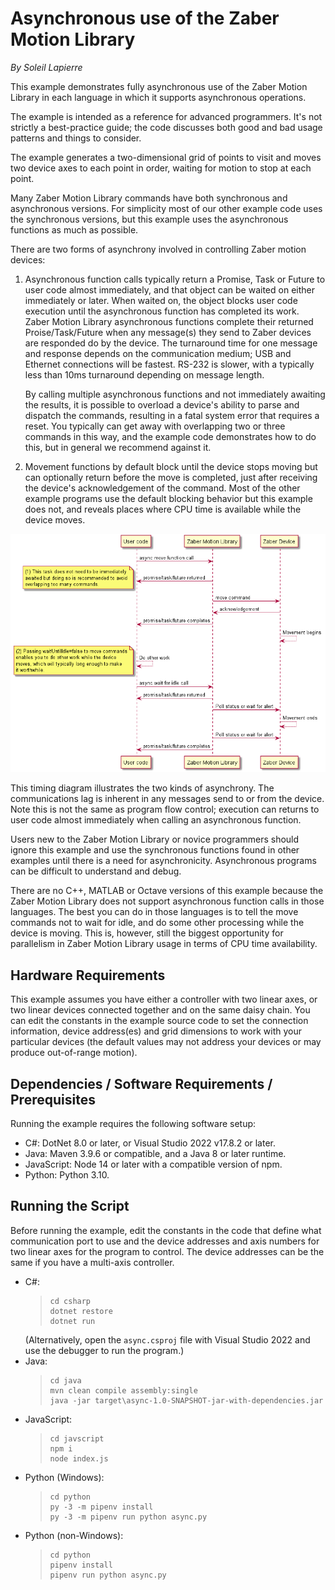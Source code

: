 # Asynchronous use of the Zaber Motion Library

*By Soleil Lapierre*

This example demonstrates fully asynchronous use of the Zaber Motion Library in each language in which
it supports asynchronous operations.

The example is intended as a reference for advanced programmers. It's not strictly a best-practice guide;
the code discusses both good and bad usage patterns and things to consider.

The example generates a two-dimensional grid of points to visit and moves two
device axes to each point in order, waiting for motion to stop at each point.

Many Zaber Motion Library commands have both synchronous and asynchronous versions. For simplicity
most of our other example code uses the synchronous versions, but this example uses the asynchronous functions
as much as possible.

There are two forms of asynchrony involved in controlling Zaber motion devices:
1. Asynchronous function calls typically return a Promise, Task or Future to user code almost immediately,
   and that object can be waited on either immediately or later. When waited on, the object blocks user code
   execution until the asynchronous function has completed its work. Zaber Motion Library asynchronous functions
   complete their returned Proise/Task/Future when any message(s) they send to Zaber devices are responded do by the
   device. The turnaround time for one message and response depends on the communication medium; USB and Ethernet
   connections will be fastest. RS-232 is slower, with a typically less than 10ms turnaround depending on message length.

   By calling multiple asynchronous functions and not immediately awaiting the results, it is possible to
   overload a device's ability to parse and dispatch the commands, resulting in a fatal system error that
   requires a reset.  You typically can get away with overlapping two or three commands in this way,
   and the example code demonstrates how to do this, but in general we recommend against it.

2. Movement functions by default block until the device stops moving but can optionally return
   before the move is completed, just after receiving the device's acknowledgement of the command.
   Most of the other example programs use the default blocking behavior but this example does not,
   and reveals places where CPU time is available while the device moves.

![timing.png](img/timing.png)

This timing diagram illustrates the two kinds of asynchrony. The communications lag is inherent in any messages
send to or from the device. Note this is not the same as program flow control; execution can returns to user code almost
immediately when calling an asynchronous function.


Users new to the Zaber Motion Library or novice programmers should ignore this example and use the synchronous functions
found in other examples until there is a need for asynchronicity. Asynchronous programs can
be difficult to understand and debug.

There are no C++, MATLAB or Octave versions of this example because the Zaber Motion Library does not support asynchronous
function calls in those languages. The best you can do in those languages is to tell the move commands not to wait for idle,
and do some other processing while the device is moving. This is, however, still the biggest opportunity for parallelism
in Zaber Motion Library usage in terms of CPU time availability.


## Hardware Requirements

This example assumes you have either a controller with two linear axes, or two linear devices
connected together and on the same daisy chain. You can edit the constants in the example source code to set
the connection information, device address(es) and grid dimensions to work with your particular devices (the
default values may not address your devices or may produce out-of-range motion).

## Dependencies / Software Requirements / Prerequisites

Running the example requires the following software setup:
* C#: DotNet 8.0 or later, or Visual Studio 2022 v17.8.2 or later.
* Java: Maven 3.9.6 or compatible, and a Java 8 or later runtime.
* JavaScript: Node 14 or later with a compatible version of npm.
* Python: Python 3.10.

## Running the Script

Before running the example, edit the constants in the code that define what communication port to use
and the device addresses and axis numbers for two linear axes for the program to control.
The device addresses can be the same if you have a multi-axis controller.

* C#:
  > ```
  > cd csharp
  > dotnet restore
  > dotnet run
  > ```
  (Alternatively, open the `async.csproj` file with Visual Studio 2022 and use the debugger to run the program.)
* Java:
  > ```
  > cd java
  > mvn clean compile assembly:single
  > java -jar target\async-1.0-SNAPSHOT-jar-with-dependencies.jar
  > ```
* JavaScript:
  > ```
  > cd javscript
  > npm i
  > node index.js
  > ```
* Python (Windows):
  > ```
  > cd python
  > py -3 -m pipenv install
  > py -3 -m pipenv run python async.py
  > ```
* Python (non-Windows):
  > ```
  > cd python
  > pipenv install
  > pipenv run python async.py
  > ```
